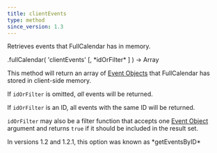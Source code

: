 ```yaml
---
title: clientEvents
type: method
since_version: 1.3
---
```


Retrieves events that FullCalendar has in memory.

<div class='spec' markdown='1'>
.fullCalendar( 'clientEvents' [, *idOrFilter* ] ) -> Array
</div>

This method will return an array of [Event Objects](event-object) that FullCalendar has stored in client-side memory.

If `idOrFilter` is omitted, *all* events will be returned.

If `idOrFilter` is an ID, all events with the same ID will be returned.

`idOrFilter` may also be a filter function that accepts one [Event Object](event-object) argument and returns `true` if it should be included in the result set.

<div class='version-info' markdown='1'>
In versions 1.2 and 1.2.1, this option was known as *getEventsByID*
</div>
